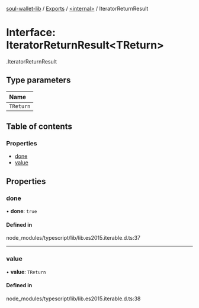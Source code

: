 [soul-wallet-lib](../README.md) / [Exports](../modules.md) / [<internal\>](../modules/internal_.md) / IteratorReturnResult

# Interface: IteratorReturnResult<TReturn\>

[<internal>](../modules/internal_.md).IteratorReturnResult

## Type parameters

| Name |
| :------ |
| `TReturn` |

## Table of contents

### Properties

- [done](internal_.IteratorReturnResult.md#done)
- [value](internal_.IteratorReturnResult.md#value)

## Properties

### done

• **done**: ``true``

#### Defined in

node_modules/typescript/lib/lib.es2015.iterable.d.ts:37

___

### value

• **value**: `TReturn`

#### Defined in

node_modules/typescript/lib/lib.es2015.iterable.d.ts:38
